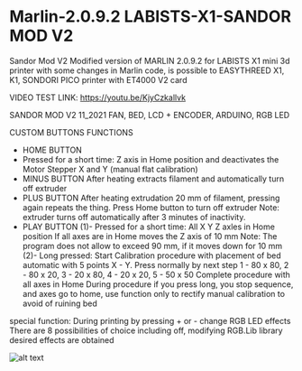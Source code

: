 # Marlin-2.0.9.2 LABISTS-X1-SANDOR MOD V2
Sandor Mod V2 Modified version of MARLIN 2.0.9.2 for LABISTS X1 mini 3d printer with some changes in Marlin code, is possible to EASYTHREED X1, K1, SONDORI PICO printer with ET4000 V2 card

VIDEO TEST LINK:
https://youtu.be/KjyCzkallvk

SANDOR MOD V2 11_2021
FAN, BED, LCD + ENCODER, ARDUINO, RGB LED

CUSTOM BUTTONS FUNCTIONS

- HOME BUTTON
- Pressed for a short time:
Z axis in Home position and deactivates the Motor Stepper X and Y (manual flat calibration)
- MINUS BUTTON
After heating extracts filament and automatically turn off extruder
- PLUS BUTTON
After heating extrudation 20 mm of filament, pressing again repeats the thing. Press Home button to turn off extruder
Note: extruder turns off automatically after 3 minutes of inactivity.
- PLAY BUTTON
(1)- Pressed for a short time:
All X Y Z axles in Home position
If all axes are in Home moves the Z axis of 10 mm
Note: The program does not allow to exceed 90 mm, if it moves down for 10 mm
(2)- Long pressed:
Start Calibration procedure with placement of bed automatic with 5 points X - Y.
Press normally by next step 1 - 80 x 80, 2 - 80 x 20, 3 - 20 x 80, 4 - 20 x 20, 5 - 50 x 50
Complete procedure with all axes in Home
During procedure if you press long, you stop sequence, and axes go to home, 
use function only to rectify manual calibration to avoid of ruining bed

special function:
During printing by pressing + or - change RGB LED effects
There are 8 possibilities of choice including off, modifying RGB.Lib library desired effects are obtained 

![alt text](https://github.com/sandor-ino/MARLIN-2.0.8-LABISTS-X1-SANDOR-MOD/blob/SANDOR-MOD-V2/PINOUT%20sandor%20mod%20v2.jpg)
